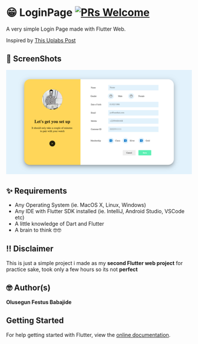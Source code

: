 # 😁 LoginPage [![PRs Welcome](https://img.shields.io/badge/PRs-welcome-brightgreen.svg?style=flat-square)](http://makeapullrequest.com)

A very simple Login Page made with Flutter Web.

Inspired by [This Uplabs Post](https://www.uplabs.com/posts/freebies)

## 📸 ScreenShots

<img src="assets/1.png">

## ✨ Requirements
* Any Operating System (ie. MacOS X, Linux, Windows)
* Any IDE with Flutter SDK installed (ie. IntelliJ, Android Studio, VSCode etc)
* A little knowledge of Dart and Flutter
* A brain to think 🤓🤓

## ‼️ Disclaimer

This is just a simple project i made as my **second Flutter web project** for practice sake, took only a few hours so its not **perfect**

## 🤓 Author(s)
**Olusegun Festus Babajide**

## Getting Started
For help getting started with Flutter, view the [online documentation](https://flutter.dev/web).